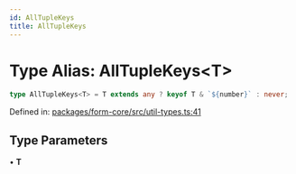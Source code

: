 ```yaml
---
id: AllTupleKeys
title: AllTupleKeys
---
```


<!-- DO NOT EDIT: this page is autogenerated from the type comments -->

# Type Alias: AllTupleKeys\<T\>

```ts
type AllTupleKeys<T> = T extends any ? keyof T & `${number}` : never;
```

Defined in: [packages/form-core/src/util-types.ts:41](https://github.com/TanStack/form/blob/main/packages/form-core/src/util-types.ts#L41)

## Type Parameters

• **T**
